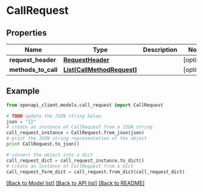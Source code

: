 # CallRequest


## Properties
Name | Type | Description | Notes
------------ | ------------- | ------------- | -------------
**request_header** | [**RequestHeader**](RequestHeader.md) |  | [optional] 
**methods_to_call** | [**List[CallMethodRequest]**](CallMethodRequest.md) |  | [optional] 

## Example

```python
from openapi_client.models.call_request import CallRequest

# TODO update the JSON string below
json = "{}"
# create an instance of CallRequest from a JSON string
call_request_instance = CallRequest.from_json(json)
# print the JSON string representation of the object
print CallRequest.to_json()

# convert the object into a dict
call_request_dict = call_request_instance.to_dict()
# create an instance of CallRequest from a dict
call_request_form_dict = call_request.from_dict(call_request_dict)
```
[[Back to Model list]](../README.md#documentation-for-models) [[Back to API list]](../README.md#documentation-for-api-endpoints) [[Back to README]](../README.md)


